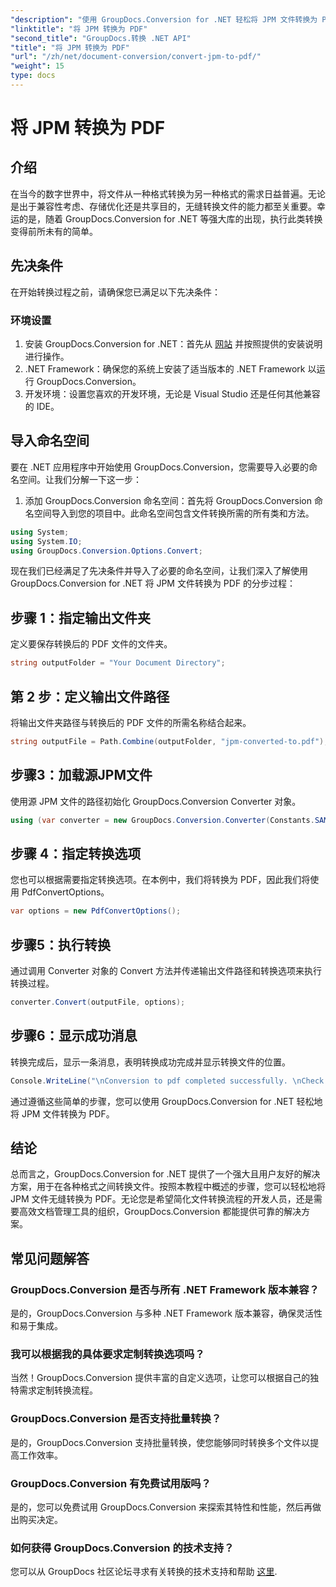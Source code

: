 ```yaml
---
"description": "使用 GroupDocs.Conversion for .NET 轻松将 JPM 文件转换为 PDF。轻松简化文件转换流程。"
"linktitle": "将 JPM 转换为 PDF"
"second_title": "GroupDocs.转换 .NET API"
"title": "将 JPM 转换为 PDF"
"url": "/zh/net/document-conversion/convert-jpm-to-pdf/"
"weight": 15
type: docs
---
```

# 将 JPM 转换为 PDF

## 介绍
在当今的数字世界中，将文件从一种格式转换为另一种格式的需求日益普遍。无论是出于兼容性考虑、存储优化还是共享目的，无缝转换文件的能力都至关重要。幸运的是，随着 GroupDocs.Conversion for .NET 等强大库的出现，执行此类转换变得前所未有的简单。
## 先决条件
在开始转换过程之前，请确保您已满足以下先决条件：
### 环境设置
1. 安装 GroupDocs.Conversion for .NET：首先从 [网站](https://releases.groupdocs.com/conversion/net/) 并按照提供的安装说明进行操作。
2. .NET Framework：确保您的系统上安装了适当版本的 .NET Framework 以运行 GroupDocs.Conversion。
3. 开发环境：设置您喜欢的开发环境，无论是 Visual Studio 还是任何其他兼容的 IDE。

## 导入命名空间
要在 .NET 应用程序中开始使用 GroupDocs.Conversion，您需要导入必要的命名空间。让我们分解一下这一步：

1. 添加 GroupDocs.Conversion 命名空间：首先将 GroupDocs.Conversion 命名空间导入到您的项目中。此命名空间包含文件转换所需的所有类和方法。
```csharp
using System;
using System.IO;
using GroupDocs.Conversion.Options.Convert;
```

现在我们已经满足了先决条件并导入了必要的命名空间，让我们深入了解使用 GroupDocs.Conversion for .NET 将 JPM 文件转换为 PDF 的分步过程：

## 步骤 1：指定输出文件夹
定义要保存转换后的 PDF 文件的文件夹。
```csharp
string outputFolder = "Your Document Directory";
```
## 第 2 步：定义输出文件路径
将输出文件夹路径与转换后的 PDF 文件的所需名称结合起来。
```csharp
string outputFile = Path.Combine(outputFolder, "jpm-converted-to.pdf");
```
## 步骤3：加载源JPM文件
使用源 JPM 文件的路径初始化 GroupDocs.Conversion Converter 对象。
```csharp
using (var converter = new GroupDocs.Conversion.Converter(Constants.SAMPLE_JPM))
```
## 步骤 4：指定转换选项
您也可以根据需要指定转换选项。在本例中，我们将转换为 PDF，因此我们将使用 PdfConvertOptions。
```csharp
var options = new PdfConvertOptions();
```
## 步骤5：执行转换
通过调用 Converter 对象的 Convert 方法并传递输出文件路径和转换选项来执行转换过程。
```csharp
converter.Convert(outputFile, options);
```
## 步骤6：显示成功消息
转换完成后，显示一条消息，表明转换成功完成并显示转换文件的位置。
```csharp
Console.WriteLine("\nConversion to pdf completed successfully. \nCheck output in {0}", outputFolder);
```
通过遵循这些简单的步骤，您可以使用 GroupDocs.Conversion for .NET 轻松地将 JPM 文件转换为 PDF。

## 结论
总而言之，GroupDocs.Conversion for .NET 提供了一个强大且用户友好的解决方案，用于在各种格式之间转换文件。按照本教程中概述的步骤，您可以轻松地将 JPM 文件无缝转换为 PDF。无论您是希望简化文件转换流程的开发人员，还是需要高效文档管理工具的组织，GroupDocs.Conversion 都能提供可靠的解决方案。
## 常见问题解答
### GroupDocs.Conversion 是否与所有 .NET Framework 版本兼容？
是的，GroupDocs.Conversion 与多种 .NET Framework 版本兼容，确保灵活性和易于集成。
### 我可以根据我的具体要求定制转换选项吗？
当然！GroupDocs.Conversion 提供丰富的自定义选项，让您可以根据自己的独特需求定制转换流程。
### GroupDocs.Conversion 是否支持批量转换？
是的，GroupDocs.Conversion 支持批量转换，使您能够同时转换多个文件以提高工作效率。
### GroupDocs.Conversion 有免费试用版吗？
是的，您可以免费试用 GroupDocs.Conversion 来探索其特性和性能，然后再做出购买决定。
### 如何获得 GroupDocs.Conversion 的技术支持？
您可以从 GroupDocs 社区论坛寻求有关转换的技术支持和帮助 [这里](https://forum。groupdocs.com/c/conversion/11).